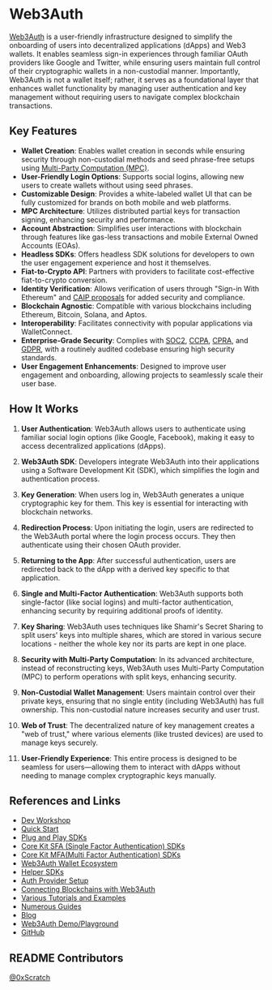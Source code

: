 # Web3Auth

[Web3Auth](https://web3auth.io/) is a user-friendly infrastructure designed to simplify the onboarding of users into decentralized applications (dApps) and Web3 wallets. It enables seamless sign-in experiences through familiar OAuth providers like Google and Twitter, while ensuring users maintain full control of their cryptographic wallets in a non-custodial manner. Importantly, Web3Auth is not a wallet itself; rather, it serves as a foundational layer that enhances wallet functionality by managing user authentication and key management without requiring users to navigate complex blockchain transactions.

## Key Features

- **Wallet Creation**: Enables wallet creation in seconds while ensuring security through non-custodial methods and seed phrase-free setups using [Multi-Party Computation (MPC)](https://web3auth.io/mpc).
- **User-Friendly Login Options**: Supports social logins, allowing new users to create wallets without using seed phrases.
- **Customizable Design**: Provides a white-labeled wallet UI that can be fully customized for brands on both mobile and web platforms.
- **MPC Architecture**: Utilizes distributed partial keys for transaction signing, enhancing security and performance.
- **Account Abstraction**: Simplifies user interactions with blockchain through features like gas-less transactions and mobile External Owned Accounts (EOAs).
- **Headless SDKs**: Offers headless SDK solutions for developers to own the user engagement experience and host it themselves.
- **Fiat-to-Crypto API**: Partners with providers to facilitate cost-effective fiat-to-crypto conversion.
- **Identity Verification**: Allows verification of users through "Sign-in With Ethereum" and [CAIP proposals](https://chainagnostic.org/CAIPs/caip-1) for added security and compliance.
- **Blockchain Agnostic**: Compatible with various blockchains including Ethereum, Bitcoin, Solana, and Aptos.
- **Interoperability**: Facilitates connectivity with popular applications via WalletConnect.
- **Enterprise-Grade Security**: Complies with [SOC2](https://www.exceleron.com/2021/01/07/soc2-compliance-important-vendors/), [CCPA](https://brave.com/glossary/ccpa/), [CPRA](https://www.skyflow.com/post/what-is-cpra-how-can-you-prepare), and [GDPR](https://en.wikipedia.org/wiki/General_Data_Protection_Regulation), with a routinely audited codebase ensuring high security standards.
- **User Engagement Enhancements**: Designed to improve user engagement and onboarding, allowing projects to seamlessly scale their user base.

## How It Works

1. **User Authentication**: Web3Auth allows users to authenticate using familiar social login options (like Google, Facebook), making it easy to access decentralized applications (dApps).

2. **Web3Auth SDK**: Developers integrate Web3Auth into their applications using a Software Development Kit (SDK), which simplifies the login and authentication process.

3. **Key Generation**: When users log in, Web3Auth generates a unique cryptographic key for them. This key is essential for interacting with blockchain networks.

4. **Redirection Process**: Upon initiating the login, users are redirected to the Web3Auth portal where the login process occurs. They then authenticate using their chosen OAuth provider.

5. **Returning to the App**: After successful authentication, users are redirected back to the dApp with a derived key specific to that application.

6. **Single and Multi-Factor Authentication**: Web3Auth supports both single-factor (like social logins) and multi-factor authentication, enhancing security by requiring additional proofs of identity.

7. **Key Sharing**: Web3Auth uses techniques like Shamir's Secret Sharing to split users' keys into multiple shares, which are stored in various secure locations - neither the whole key nor its parts are kept in one place.

8. **Security with Multi-Party Computation**: In its advanced architecture, instead of reconstructing keys, Web3Auth uses Multi-Party Computation (MPC) to perform operations with split keys, enhancing security.

9. **Non-Custodial Wallet Management**: Users maintain control over their private keys, ensuring that no single entity (including Web3Auth) has full ownership. This non-custodial nature increases security and user trust.

10. **Web of Trust**: The decentralized nature of key management creates a "web of trust," where various elements (like trusted devices) are used to manage keys securely.

11. **User-Friendly Experience**: This entire process is designed to be seamless for users—allowing them to interact with dApps without needing to manage complex cryptographic keys manually.

## References and Links

- [Dev Workshop](https://www.youtube.com/watch?v=2R0uhfDfnRE)
- [Quick Start](https://web3auth.io/docs/quick-start?product=PNP&sdk=PNP_MODAL&framework=REACT&stepIndex=1)
- [Plug and Play SDKs](https://web3auth.io/docs/sdk?product=Plug%20and%20Play)
- [Core Kit SFA (Single Factor Authentication) SDKs](https://web3auth.io/docs/sdk?product=Core%20Kit%20SFA)
- [Core Kit MFA(Multi Factor Authentication) SDKs](https://web3auth.io/docs/sdk?product=Core%20Kit%20MFA)
- [Web3Auth Wallet Ecosystem](https://web3auth.io/docs/sdk?product=Wallet%20Ecosystems)
- [Helper SDKs](https://web3auth.io/docs/sdk?product=Helper%20SDKs)
- [Auth Provider Setup](https://web3auth.io/docs/auth-provider-setup)
- [Connecting Blockchains with Web3Auth](https://web3auth.io/docs/connect-blockchain)
- [Various Tutorials and Examples](https://web3auth.io/docs/examples)
- [Numerous Guides](https://web3auth.io/docs/guides)
- [Blog](https://blog.web3auth.io/)
- [Web3Auth Demo/Playground](https://demo.web3auth.io/)
- [GitHub](https://github.com/web3auth)

## README Contributors

[@0xScratch](https://github.com/0xScratch)

